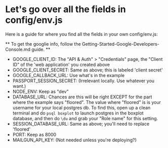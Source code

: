 # Let's go over all the fields in config/env.js

Here is a guide for where you find all the fields in your own config/env.js:

** To get the googlie info, follow the Getting-Started-Google-Developers-Console.md guide. **
* GOOGLE_CLIENT_ID: The "API & Auth" > "Credentials" page, the "Client ID" of the 'web application' you created above
* GOOGLE_CLIENT_SECRET: Same as above; this is labeled 'client secret'
* GOOGLE_CALLBACK_URL: Use what's in the example
* PASSPORT_SESSION_SECRET: (Irrelevant locally. Use whatever you want.)
* NODE_ENV: Keep as "dev"
* DATABASE_URL: Chances are this will be right EXCEPT for the part where the example says "floored". The value where "floored" is is your username for your local postgres db. To find this, open up a clean terminal and do `psql boxplot` to launch postgres in the boxplot database, and then do `\du` and grab your "Role name" for this setting.
* SESSION_DATABASE_URL: Same as above; you'll need to replace 'floored'
* PORT: Keep as 8000
* MAILGUN_API_KEY: (Not needed unless you're deploying?)
